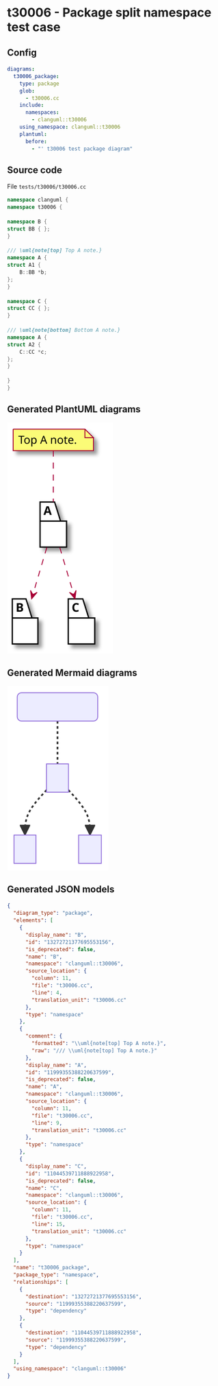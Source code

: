 # t30006 - Package split namespace test case
## Config
```yaml
diagrams:
  t30006_package:
    type: package
    glob:
      - t30006.cc
    include:
      namespaces:
        - clanguml::t30006
    using_namespace: clanguml::t30006
    plantuml:
      before:
        - "' t30006 test package diagram"
```
## Source code
File `tests/t30006/t30006.cc`
```cpp
namespace clanguml {
namespace t30006 {

namespace B {
struct BB { };
}

/// \uml{note[top] Top A note.}
namespace A {
struct A1 {
    B::BB *b;
};
}

namespace C {
struct CC { };
}

/// \uml{note[bottom] Bottom A note.}
namespace A {
struct A2 {
    C::CC *c;
};
}

}
}
```
## Generated PlantUML diagrams
![t30006_package](./t30006_package.svg "Package split namespace test case")
## Generated Mermaid diagrams
![t30006_package](./t30006_package_mermaid.svg "Package split namespace test case")
## Generated JSON models
```json
{
  "diagram_type": "package",
  "elements": [
    {
      "display_name": "B",
      "id": "13272721377695553156",
      "is_deprecated": false,
      "name": "B",
      "namespace": "clanguml::t30006",
      "source_location": {
        "column": 11,
        "file": "t30006.cc",
        "line": 4,
        "translation_unit": "t30006.cc"
      },
      "type": "namespace"
    },
    {
      "comment": {
        "formatted": "\\uml{note[top] Top A note.}",
        "raw": "/// \\uml{note[top] Top A note.}"
      },
      "display_name": "A",
      "id": "11999355388220637599",
      "is_deprecated": false,
      "name": "A",
      "namespace": "clanguml::t30006",
      "source_location": {
        "column": 11,
        "file": "t30006.cc",
        "line": 9,
        "translation_unit": "t30006.cc"
      },
      "type": "namespace"
    },
    {
      "display_name": "C",
      "id": "11044539711888922958",
      "is_deprecated": false,
      "name": "C",
      "namespace": "clanguml::t30006",
      "source_location": {
        "column": 11,
        "file": "t30006.cc",
        "line": 15,
        "translation_unit": "t30006.cc"
      },
      "type": "namespace"
    }
  ],
  "name": "t30006_package",
  "package_type": "namespace",
  "relationships": [
    {
      "destination": "13272721377695553156",
      "source": "11999355388220637599",
      "type": "dependency"
    },
    {
      "destination": "11044539711888922958",
      "source": "11999355388220637599",
      "type": "dependency"
    }
  ],
  "using_namespace": "clanguml::t30006"
}
```
